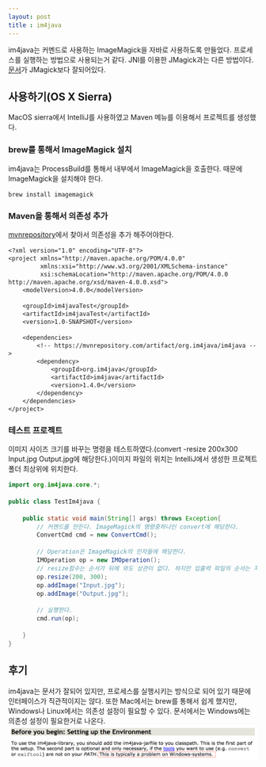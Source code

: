 ```yaml
---
layout: post
title : im4java
---
```


im4java는 커멘드로 사용하는 ImageMagick을 자바로 사용하도록 만들었다. 프로세스를 실행하는 방법으로 사용되는거 같다. JNI를 이용한 JMagick과는 다른 방법이다. [문서](http://im4java.sourceforge.net/index.html)가 JMagick보다 잘되어있다.

## 사용하기(OS X Sierra)
MacOS sierra에서 IntelliJ를 사용하였고 Maven 메뉴를 이용해서 프로젝트를 생성했다.

### brew를 통해서 ImageMagick 설치
im4java는 ProcessBuild를 통해서 내부에서 ImageMagick을 호출한다. 때문에 ImageMagick을 설치해야 한다.
```
brew install imagemagick
```

### Maven을 통해서 의존성 추가
[mvnrepository](https://mvnrepository.com)에서 찾아서 의존성을 추가 해주어야한다.
```
<?xml version="1.0" encoding="UTF-8"?>
<project xmlns="http://maven.apache.org/POM/4.0.0"
         xmlns:xsi="http://www.w3.org/2001/XMLSchema-instance"
         xsi:schemaLocation="http://maven.apache.org/POM/4.0.0 http://maven.apache.org/xsd/maven-4.0.0.xsd">
    <modelVersion>4.0.0</modelVersion>

    <groupId>im4javaTest</groupId>
    <artifactId>im4javaTest</artifactId>
    <version>1.0-SNAPSHOT</version>

    <dependencies>
        <!-- https://mvnrepository.com/artifact/org.im4java/im4java -->
        <dependency>
            <groupId>org.im4java</groupId>
            <artifactId>im4java</artifactId>
            <version>1.4.0</version>
        </dependency>
    </dependencies>
</project>
```

### 테스트 프로젝트
이미지 사이즈 크기를 바꾸는 명령을 테스트하였다.(convert -resize 200x300 Input.jpg Output.jpg에 해당한다.)이미지 파일의 위치는 IntelliJ에서 생성한 프로젝트 폴더 최상위에 위치한다. 
```java
import org.im4java.core.*;

public class TestIm4java {

    public static void main(String[] args) throws Exception{
        // 커멘드를 만든다. ImageMagick의 명령중하나인 convert에 해당한다.
        ConvertCmd cmd = new ConvertCmd();

        // Operation은 ImageMagick의 인자들에 해당한다.
        IMOperation op = new IMOperation();
        // resize함수는 순서가 뒤에 와도 상관이 없다. 하지만 입출력 파일의 순서는 지켜야한다.
        op.resize(200, 300);
        op.addImage("Input.jpg");
        op.addImage("Output.jpg");

        // 실행한다.
        cmd.run(op);

    }
}
```

## 후기
im4java는 문서가 잘되어 있지만, 프로세스를 실행시키는 방식으로 되어 있기 때문에 인터페이스가 직관적이지는 않다. 또한 Mac에서는 brew를 통해서 쉽게 했지만, Windows나 Linux에서는 의존성 설정이 필요할 수 있다. 문서에서는  Windows에는 의존성 설정이 필요한거로 나온다.![의존성](/images/im4java1.png)
